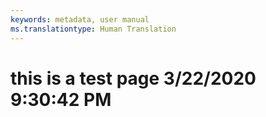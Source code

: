 ```yaml
---
keywords: metadata, user manual
ms.translationtype: Human Translation
---
```

# this is a test page 3/22/2020 9:30:42 PM
